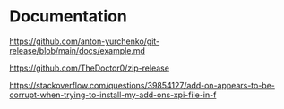 # Documentation
https://github.com/anton-yurchenko/git-release/blob/main/docs/example.md  

https://github.com/TheDoctor0/zip-release  

https://stackoverflow.com/questions/39854127/add-on-appears-to-be-corrupt-when-trying-to-install-my-add-ons-xpi-file-in-f
